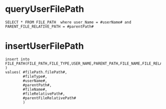 queryUserFilePath
===
    
    SELECT * FROM FILE_PATH  where user_Name = #userName# and PARENT_FILE_RELATIVE_PATH = #parentPath# 
    
insertUserFilePath
===
    
    insert into FILE_PATH(FILE_PATH,FILE_TYPE,USER_NAME,PARENT_PATH,FILE_NAME,FILE_RELATIVE_PATH ) 
    values( #filePath.filePath#,
            #fileType#,
            #userName#,
            #parentPath#,
            #fileName#,
            #fileRelativePath#,
            #parentFileRelativePath#
            )